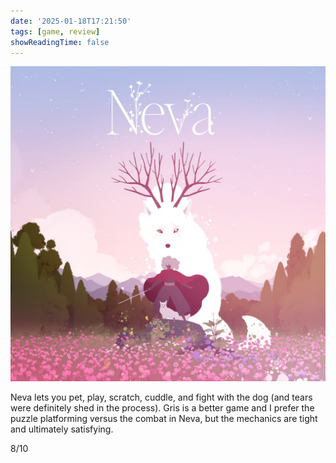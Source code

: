 ```yaml
---
date: '2025-01-18T17:21:50'
tags: [game, review]
showReadingTime: false
---
```

![](assets/background.jpg)

Neva lets you pet, play, scratch, cuddle, and fight with the dog (and tears were definitely shed in the process). Gris is a better game and I prefer the puzzle platforming versus the combat in Neva, but the mechanics are tight and ultimately satisfying.

8/10